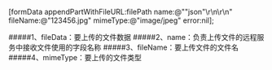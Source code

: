 [formData appendPartWithFileURL:filePath name:@"\"json\"\r\n\r\n" fileName:@"123456.jpg" mimeType:@"image/jpeg" error:nil];


#####1、fileData：要上传的文件数据
#####2、name：负责上传文件的远程服务中接收文件使用的字段名称
#####3、fileName：要上传文件的文件名
#####4、mimeType：要上传的文件类型
